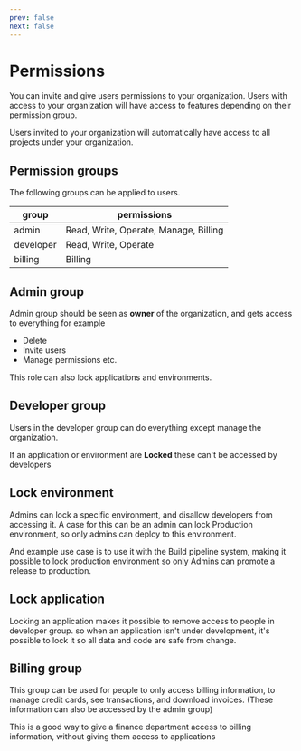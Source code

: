 ```yaml
---
prev: false
next: false
---
```

# Permissions

You can invite and give users permissions to your organization. Users with access to your organization will have access to features
depending on their permission group.

Users invited to your organization will automatically have access to all projects under your organization.

## Permission groups

The following groups can be applied to users.

| group | permissions |
| ----- | ------ |
| admin | Read, Write, Operate, Manage, Billing |
| developer | Read, Write, Operate |
| billing | Billing |

## Admin group

Admin group should be seen as **owner** of the organization, and gets access to everything for example

- Delete
- Invite users
- Manage permissions etc.

This role can also lock applications and environments.

## Developer group

Users in the developer group can do everything except manage the organization.

If an application or environment are **Locked** these can't be accessed by developers

## Lock environment

Admins can lock a specific environment, and disallow developers from accessing it. A case for this can be
an admin can lock Production environment, so only admins can deploy to this environment.

And example use case is to use it with the Build pipeline system, making it possible to lock production environment
so only Admins can promote a release to production.

## Lock application

Locking an application makes it possible to remove access to people in developer group.
so when an application isn't under development, it's possible to lock it so all data and code are safe from change.

## Billing group

This group can be used for people to only access billing information, to manage credit cards, see transactions, and download
invoices. (These information can also be accessed by the admin group)

This is a good way to give a finance department access to billing information, without giving them access to applications
